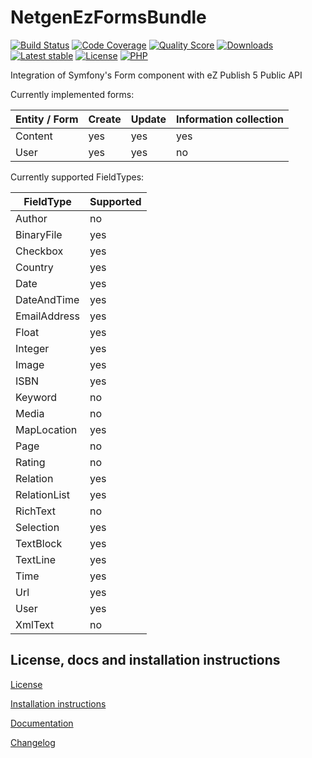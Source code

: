 NetgenEzFormsBundle
===================

[![Build Status](https://img.shields.io/travis/netgen/NetgenEzFormsBundle.svg?style=flat-square)](https://travis-ci.com/netgen/NetgenEzFormsBundle)
[![Code Coverage](https://img.shields.io/codecov/c/github/netgen/NetgenEzFormsBundle.svg?style=flat-square)](https://codecov.io/gh/netgen/NetgenEzFormsBundle)
[![Quality Score](https://img.shields.io/scrutinizer/g/netgen/NetgenEzFormsBundle.svg?style=flat-square)](https://scrutinizer-ci.com/g/netgen/NetgenEzFormsBundle)
[![Downloads](https://img.shields.io/packagist/dt/netgen/ez-forms-bundle.svg?style=flat-square)](https://packagist.org/packages/netgen/ez-forms-bundle/stats)
[![Latest stable](https://img.shields.io/packagist/v/netgen/ez-forms-bundle.svg?style=flat-square)](https://packagist.org/packages/netgen/ez-forms-bundle)
[![License](https://img.shields.io/github/license/netgen/NetgenEzFormsBundle.svg?style=flat-square)](LICENSE)
[![PHP](https://img.shields.io/badge/php-%3E%3D%205.6-8892BF.svg?style=flat-square)](https://secure.php.net/)

Integration of Symfony's Form component with eZ Publish 5 Public API

Currently implemented forms:

| Entity / Form             | Create | Update | Information collection
| ------------- | --- | --- | ---
| Content      | yes | yes | yes
| User      | yes | yes | no

Currently supported FieldTypes:

| FieldType             | Supported
| ------------- | ---
| Author         | no
| BinaryFile     | yes
| Checkbox       | yes
| Country        | yes
| Date           | yes
| DateAndTime    | yes
| EmailAddress   | yes
| Float          | yes
| Integer        | yes
| Image          | yes
| ISBN           | yes
| Keyword        | no
| Media          | no
| MapLocation    | yes
| Page           | no
| Rating         | no
| Relation       | yes
| RelationList   | yes
| RichText       | no
| Selection      | yes
| TextBlock      | yes
| TextLine       | yes
| Time           | yes
| Url            | yes
| User           | yes
| XmlText        | no

License, docs and installation instructions
-------------------------------------------

[License](LICENSE)

[Installation instructions](doc/INSTALL.md)

[Documentation](doc/DOC.md)

[Changelog](doc/CHANGELOG.md)
